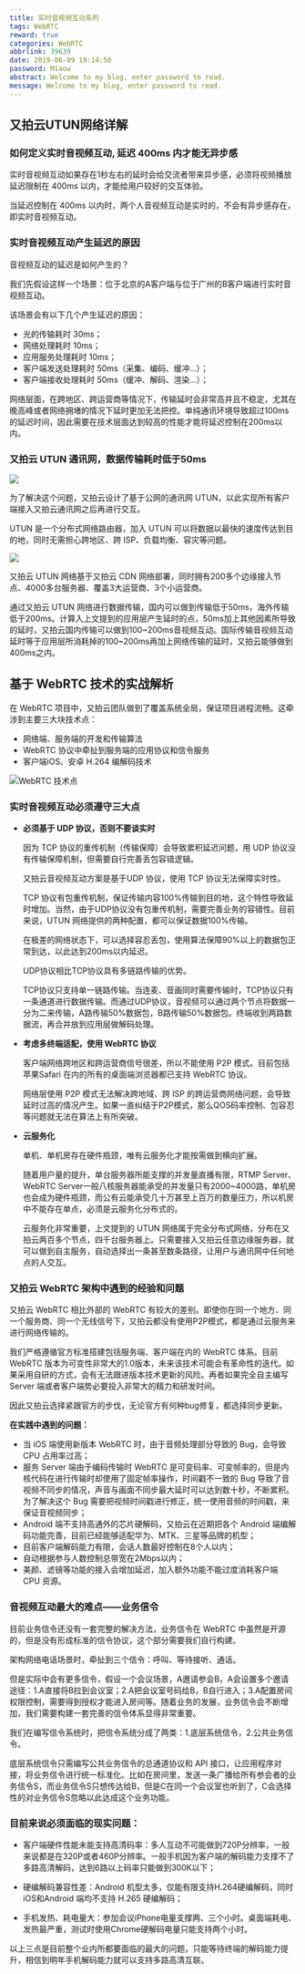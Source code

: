 ```yaml
---
title: 实时音视频互动系列
tags: WebRTC
reward: true
categories: WebRTC
abbrlink: 39639
date: 2019-06-09 19:14:50
password: Miaow
abstract: Welcome to my blog, enter password to read.
message: Welcome to my blog, enter password to read.
---
```


## 又拍云UTUN网络详解

### 如何定义实时音视频互动, 延迟 400ms 内才能无异步感

实时音视频互动如果存在1秒左右的延时会给交流者带来异步感，必须将视频播放延迟限制在 400ms 以内，才能给用户较好的交互体验。

当延迟控制在 400ms 以内时，两个人音视频互动是实时的，不会有异步感存在，即实时音视频互动。

<!-- more -->

### 实时音视频互动产生延迟的原因

音视频互动的延迟是如何产生的？

我们先假设这样一个场景：位于北京的A客户端与位于广州的B客户端进行实时音视频互动。

该场景会有以下几个产生延迟的原因：

- 光的传输耗时 30ms；
- 网络处理耗时 10ms；
- 应用服务处理耗时 10ms；
- 客户端发送处理耗时 50ms（采集、编码、缓冲…）；
- 客户端接收处理耗时 50ms（缓冲、解码、渲染…）；

网络层面，在跨地区、跨运营商等情况下，传输延时会非常高并且不稳定，尤其在晚高峰或者网络拥堵的情况下延时更加无法把控。单纯通讯环境导致超过100ms的延迟时间，因此需要在技术层面达到较高的性能才能将延迟控制在200ms以内。

### 又拍云 UTUN 通讯网，数据传输耗时低于50ms

![](/images/imageWebRTC/others/utun通信网.png)

为了解决这个问题，又拍云设计了基于公网的通讯网 UTUN，以此实现所有客户端接入又拍云通讯网之后再进行交互。

UTUN 是一个分布式网络路由器，加入 UTUN 可以将数据以最快的速度传达到目的地，同时无需担心跨地区、跨 ISP、负载均衡、容灾等问题。

![](/images/imageWebRTC/others/utun通信网-01.png)

又拍云 UTUN 网络基于又拍云 CDN 网络部署，同时拥有200多个边缘接入节点、4000多台服务器、覆盖3大运营商、3个小运营商。

通过又拍云 UTUN 网络进行数据传输，国内可以做到传输低于50ms，海外传输低于200ms。计算入上文提到的应用层产生延时的点，50ms加上其他因素所导致的延时，又拍云国内传输可以做到100~200ms音视频互动。国际传输音视频互动延时等于应用层所消耗掉的100~200ms再加上网络传输的延时，又拍云能够做到400ms之内。

## 基于 WebRTC 技术的实战解析

在 WebRTC 项目中，又拍云团队做到了覆盖系统全局，保证项目进程流畅。这牵涉到主要三大块技术点：

- 网络端、服务端的开发和传输算法
- WebRTC 协议中牵扯到服务端的应用协议和信令服务
- 客户端iOS、安卓 H.264 编解码技术

![WebRTC 技术点](/images/imageWebRTC/others/utun通信网-02.png)

### 实时音视频互动必须遵守三大点

- **必须基于 UDP 协议，否则不要谈实时**

  因为 TCP 协议的重传机制（传输保障）会导致累积延迟问题，用 UDP 协议没有传输保障机制，但需要自行完善丢包容错逻辑。

  又拍云音视频互动方案是基于UDP 协议，使用 TCP 协议无法保障实时性。

  TCP 协议有包重传机制，保证传输内容100%传输到目的地，这个特性导致延时增加。当然，由于UDP协议没有包重传机制，需要完善业务的容错性。目前来说，UTUN 网络提供的两种配置，都可以保证数据100%传输。

  在极差的网络状态下，可以选择容忍丢包，使用算法保障90%以上的数据包正常到达，以此达到200ms以内延迟。

  UDP协议相比TCP协议具有多链路传输的优势。

  TCP协议只支持单一链路传输。当连麦、音画同时需要传输时，TCP协议只有一条通道进行数据传输。而通过UDP协议，音视频可以通过两个节点将数据一分为二来传输，A路传输50%数据包，B路传输50%数据包。终端收到两路数据流，再合并放到应用层做解码处理。

- **考虑多终端适配，使用 WebRTC 协议**

  客户端网络跨地区和跨运营商信号很差，所以不能使用 P2P 模式。目前包括苹果Safari 在内的所有的桌面端浏览器都已支持 WebRTC 协议。

  网络层使用 P2P 模式无法解决跨地域、跨 ISP 的跨运营商网络问题，会导致延时过高的情况产生。如果一直纠结于P2P模式，那么QOS码率控制、包容忍等问题就无法在算法上有所突破。

- **云服务化**

  单机、单机房存在硬件瓶颈，唯有云服务化才能按需做到横向扩展。

  随着用户量的提升，单台服务器所能支撑的并发量直播有限，RTMP Server、WebRTC Server一般八核服务器能承受的并发量只有2000~4000路，单机房也会成为硬件瓶颈，而公有云能承受几十万甚至上百万的数量压力，所以机房中不能存在单点，必须是云服务化分布式的。

  云服务化非常重要，上文提到的 UTUN 网络属于完全分布式网络，分布在又拍云两百多个节点，四千台服务器上。只需要接入又拍云任意边缘服务器，就可以做到自主服务，自动选择出一条甚至数条路径，让用户与通讯网中任何地点的人交互。

### 又拍云 WebRTC 架构中遇到的经验和问题

又拍云 WebRTC 相比外部的 WebRTC 有较大的差别。即使你在同一个地方、同一个服务商、同一个无线信号下，又拍云都没有使用P2P模式，都是通过云服务来进行网络传输的。

我们严格遵循官方标准搭建包括服务端、客户端在内的 WebRTC 体系。目前 WebRTC 版本为可变性非常大的1.0版本，未来该技术可能会有革命性的迭代。如果采用自研的方式，会有无法跟进版本技术更新的风险。再者如果完全自主编写 Server 端或者客户端势必要投入非常大的精力和研发时间。

因此又拍云选择紧跟官方的步伐，无论官方有何种bug修复，都选择同步更新。

**在实践中遇到的问题：**

- 当 iOS 端使用新版本 WebRTC 时，由于音频处理部分导致的 Bug，会导致 CPU 占用率过高；
- 服务 Server 端由于编码传输时 WebRTC 是可变码率、可变帧率的，但是内核代码在进行传输时却使用了固定帧率操作，时间戳不一致的 Bug 导致了音视频不同步的情况，声音与画面不同步最大延时可以达到数十秒，不断累积。为了解决这个 Bug 需要把视频时间戳进行修正，统一使用音频的时间戳，来保证音视频同步；
- Android 端不支持高通外的芯片硬解码，又拍云在近期把各个 Android 端编解码功能完善，目前已经能够适配华为、MTK、三星等品牌的机型；
- 目前客户端解码能力有限，会话人数最好控制在8个人以内；
- 自动根据参与人数控制总带宽在2Mbps以内；
- 美颜、滤镜等功能的接入会增加延迟，加入额外功能不能过度消耗客户端 CPU 资源。

### 音视频互动最大的难点——业务信令

目前业务信令还没有一套完整的解决方法，业务信令在 WebRTC 中虽然是开源的，但是没有形成标准的信令协议，这个部分需要我们自行构建。

架构网络电话场景时，牵扯到三个信令：呼叫、等待接听、通话。

但是实际中会有更多信令，假设一个会议场景，A邀请参会B，A会设置多个邀请途径：1.A直接将B拉到会议室；2.A把会议室号码给B，B自行进入；3.A配置房间权限控制，需要得到授权才能进入房间等。随着业务的发展，业务信令会不断增加，我们需要构建一套完善的信令体系显得非常重要。

我们在编写信令系统时，把信令系统分成了两类：1.底层系统信令，2.公共业务信令。

底层系统信令只需编写公共业务信令的总通道协议和 API 接口，让应用程序对接，将业务信令进行统一标准化。比如在房间里，发送一条广播给所有参会者的业务信令S，而业务信令S只想传达给B，但是C在同一个会议室也听到了，C会选择性的对业务信令S忽略以此达成这个业务功能。

### 目前来说必须面临的现实问题：

- 客户端硬件性能未能支持高清码率：多人互动不可能做到720P分辨率，一般来说都是在320P或者460P分辨率。一般手机因为客户端的解码能力支撑不了多路高清解码，达到6路以上码率只能做到300K以下；

- 硬编解码兼容性差：Android 机型太多，仅能有限支持H.264硬编解码，同时iOS和Android 端均不支持 H.265 硬编解码；

- 手机发热、耗电量大：参加会议iPhone电量支撑两、三个小时。桌面端耗电、发热最严重，测试时使用Chrome硬解码电量只能支持两个小时。

以上三点是目前整个业内所都要面临的最大的问题，只能等待终端的解码能力提升，相信到明年手机解码能力就可以支持多路高清互联。










